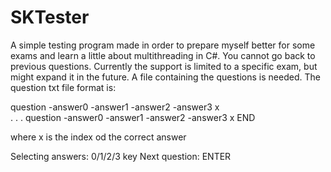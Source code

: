 # SKTester
A simple testing program made in order to prepare myself better for some exams and learn a little about multithreading in C#.
You cannot go back to previous questions. Currently the support is limited to a specific exam, but might expand it in the future.
A file containing the questions is needed. The question txt file format is:


question
-answer0
-answer1
-answer2
-answer3
x         
.
.
.
question
-answer0
-answer1
-answer2
-answer3
x
END


where x is the index od the correct answer

Selecting answers:  0/1/2/3 key
Next question:      ENTER
